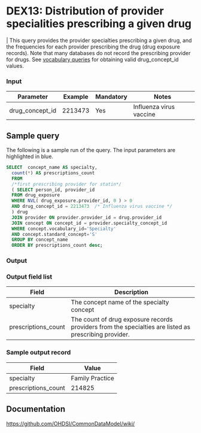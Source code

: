 # DEX13: Distribution of provider specialities prescribing a given drug

| This query provides the provider specialties prescribing a given drug, and the frequencies for each provider prescribing the drug (drug exposure records). Note that many databases do not record the prescribing provider for drugs. See  [vocabulary queries](http://vocabqueries.omop.org/drug-queries) for obtaining valid drug_concept_id values.

### Input

|  Parameter |  Example |  Mandatory |  Notes |
| --- | --- | --- | --- |
| drug_concept_id | 2213473 | Yes | Influenza virus vaccine |

## Sample query
The following is a sample run of the query. The input parameters are highlighted in  blue.

```sql
SELECT  concept_name AS specialty, 
  count(*) AS prescriptions_count
  FROM 
  /*first prescribing provider for statin*/
  ( SELECT person_id, provider_id
  FROM drug_exposure
  WHERE NVL( drug_exposure.provider_id, 0 ) > 0
  AND drug_concept_id = 2213473  /* Influenza virus vaccine */
  ) drug
  JOIN provider ON provider.provider_id = drug.provider_id 
  JOIN concept ON concept_id = provider.specialty_concept_id
  WHERE concept.vocabulary_id='Specialty'
  AND concept.standard_concept='S'
  GROUP BY concept_name
  ORDER BY prescriptions_count desc;
```

### Output


### Output field list

|  Field |  Description |
| --- | --- | 
| specialty | The concept name of the specialty concept |
| prescriptions_count | The count of drug exposure records providers from the specialties are listed as prescribing provider. |


### Sample output record

|  Field |  Value |
| --- | --- |
| specialty |  Family Practice |
| prescriptions_count |  214825 |

## Documentation
https://github.com/OHDSI/CommonDataModel/wiki/
